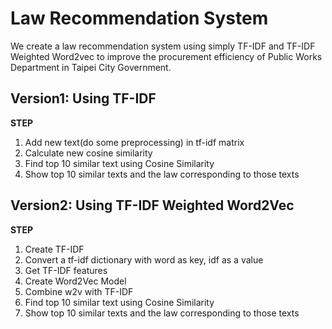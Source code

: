 # Law Recommendation System 
We create a law recommendation system using simply TF-IDF and TF-IDF Weighted Word2vec to improve the procurement efficiency of Public Works Department in Taipei City Government.

## Version1: Using TF-IDF
**STEP**
1. Add new text(do some preprocessing) in tf-idf matrix
2. Calculate new cosine similarity
3. Find top 10 similar text using Cosine Similarity
4. Show top 10 similar texts and the law corresponding to those texts

## Version2: Using TF-IDF Weighted Word2Vec
**STEP**
1. Create TF-IDF
2. Convert a tf-idf dictionary with word as key, idf as a value
3. Get TF-IDF features
4. Create Word2Vec Model
5. Combine w2v with TF-IDF
6. Find top 10 similar text using Cosine Similarity
7. Show top 10 similar texts and the law corresponding to those texts
